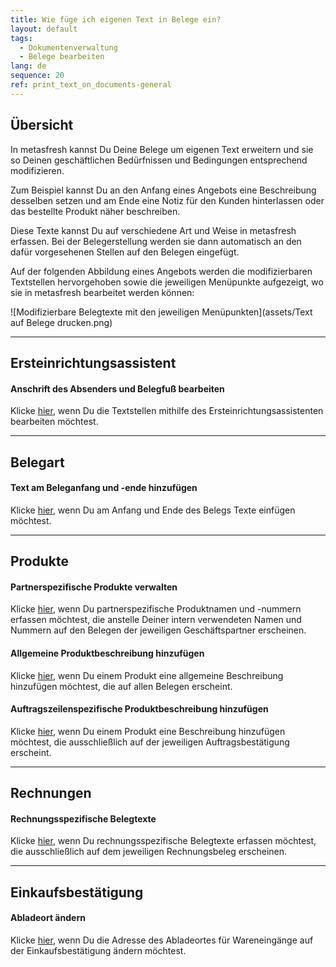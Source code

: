 ```yaml
---
title: Wie füge ich eigenen Text in Belege ein?
layout: default
tags:
  - Dokumentenverwaltung
  - Belege bearbeiten
lang: de
sequence: 20
ref: print_text_on_documents-general
---
```


## Übersicht
In metasfresh kannst Du Deine Belege um eigenen Text erweitern und sie so Deinen geschäftlichen Bedürfnissen und Bedingungen entsprechend modifizieren.

Zum Beispiel kannst Du an den Anfang eines Angebots eine Beschreibung desselben setzen und am Ende eine Notiz für den Kunden hinterlassen oder das bestellte Produkt näher beschreiben.

Diese Texte kannst Du auf verschiedene Art und Weise in metasfresh erfassen. Bei der Belegerstellung werden sie dann automatisch an den dafür vorgesehenen Stellen auf den Belegen eingefügt.

Auf der folgenden Abbildung eines Angebots werden die modifizierbaren Textstellen hervorgehoben sowie die jeweiligen Menüpunkte aufgezeigt, wo sie in metasfresh bearbeitet werden können:

![Modifizierbare Belegtexte mit den jeweiligen Menüpunkten](assets/Text auf Belege drucken.png)

---

## Ersteinrichtungsassistent

#### Anschrift des Absenders und Belegfuß bearbeiten
Klicke [hier](Ersteinrichtung), wenn Du die Textstellen mithilfe des Ersteinrichtungsassistenten bearbeiten möchtest.

---

## Belegart

#### Text am Beleganfang und -ende hinzufügen
Klicke [hier](Text_auf_Belege_drucken-Belegart), wenn Du am Anfang und Ende des Belegs Texte einfügen möchtest.

---

## Produkte

#### Partnerspezifische Produkte verwalten
Klicke [hier](Partnerspezifische_Produkte), wenn Du partnerspezifische Produktnamen und -nummern erfassen möchtest, die anstelle Deiner intern verwendeten Namen und Nummern auf den Belegen der jeweiligen Geschäftspartner erscheinen.

#### Allgemeine Produktbeschreibung hinzufügen
Klicke [hier](Text_auf_Belege_drucken-Produkt), wenn Du einem Produkt eine allgemeine Beschreibung hinzufügen möchtest, die auf allen Belegen erscheint.

#### Auftragszeilenspezifische Produktbeschreibung hinzufügen
Klicke [hier](Auftragszeilenspezifische_Produktbeschreibung), wenn Du einem Produkt eine Beschreibung hinzufügen möchtest, die ausschließlich auf der jeweiligen Auftragsbestätigung erscheint.

---

## Rechnungen

#### Rechnungsspezifische Belegtexte
Klicke [hier](Rechnungsspezifische_Belegtexte), wenn Du rechnungsspezifische Belegtexte erfassen möchtest, die ausschließlich auf dem jeweiligen Rechnungsbeleg erscheinen.

---

## Einkaufsbestätigung

#### Abladeort ändern
Klicke [hier](Abladeort_aendern), wenn Du die Adresse des Abladeortes für Wareneingänge auf der Einkaufsbestätigung ändern möchtest.
